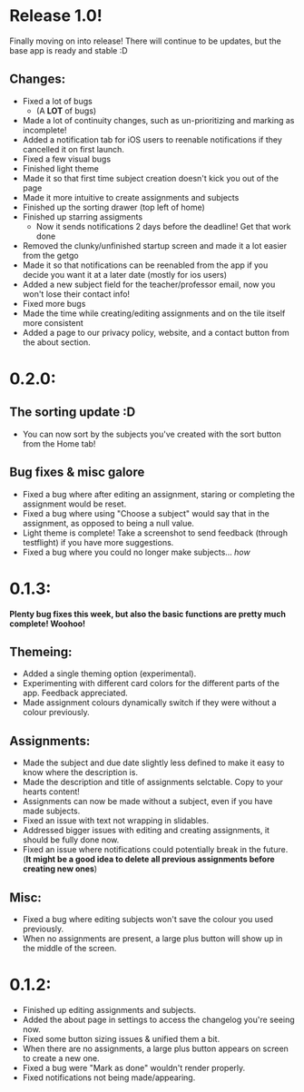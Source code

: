 # Release 1.0!
Finally moving on into release! There will continue to be updates, but the base app is ready and stable :D
## Changes:
- Fixed a lot of bugs
    - (A **LOT** of bugs)
- Made a lot of continuity changes, such as un-prioritizing and marking as incomplete!
- Added a notification tab for iOS users to reenable notifications if they cancelled it on first launch.
- Fixed a few visual bugs
- Finished light theme
- Made it so that first time subject creation doesn't kick you out of the page
- Made it more intuitive to create assignments and subjects
- Finished up the sorting drawer (top left of home)
- Finished up starring assigments
    - Now it sends notifications 2 days before the deadline! Get that work done
- Removed the clunky/unfinished startup screen and made it a lot easier from the getgo
- Made it so that notifications can be reenabled from the app if you decide you want it at a later date (mostly for ios users)
- Added a new subject field for the teacher/professor email, now you won't lose their contact info!
- Fixed more bugs
- Made the time while creating/editing assignments and on the tile itself more consistent
- Added a page to our privacy policy, website, and a contact button from the about section.

# 0.2.0:
## **The sorting update :D**
- You can now sort by the subjects you've created with the sort button from the Home tab!

## Bug fixes  & misc galore
- Fixed a bug where after editing an assignment, staring or completing the assignment would be reset.
- Fixed a bug where using "Choose a subject" would say that in the assignment, as opposed to being a null value.
- Light theme is complete! Take a screenshot to send feedback (through testflight) if you have more suggestions.
- Fixed a bug where you could no longer make subjects... *how*

# 0.1.3:
**Plenty bug fixes this week, but also the basic functions are pretty much complete! Woohoo!**

## Themeing:
- Added a single theming option (experimental).
- Experimenting with different card colors for the different parts of the app. Feedback appreciated.
- Made assignment colours dynamically switch if they were without a colour previously.
## Assignments:
- Made the subject and due date slightly less defined to make it easy to know where the description is.
- Made the description and title of assignments selctable. Copy to your hearts content!
- Assignments can now be made without a subject, even if you have made subjects.
- Fixed an issue with text not wrapping in slidables.
- Addressed bigger issues with editing and creating assignments, it should be fully done now.
- Fixed an issue where notifications could potentially break in the future.
    (**It might be a good idea to delete all previous assignments before creating new ones**)
## Misc:
- Fixed a bug where editing subjects won't save the colour you used previously.
- When no assignments are present, a large plus button will show up in the middle of the screen.

# 0.1.2:
- Finished up editing assignments and subjects.
- Added the about page in settings to access the changelog you're seeing now.
- Fixed some button sizing issues & unified them a bit.
- When there are no assignments, a large plus button appears on screen to create a new one.
- Fixed a bug were "Mark as done" wouldn't render properly.
- Fixed notifications not being made/appearing.